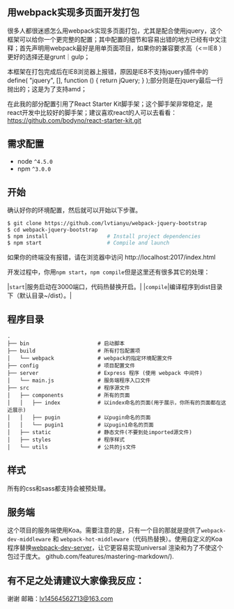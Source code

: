 ## 用webpack实现多页面开发打包

很多人都很迷惑怎么用webpack实现多页面打包，尤其是配合使用jquery，这个框架可以给你一个更完整的配置；其中配置的细节和容易出错的地方已经有中文注释；首先声明用webpack最好是用单页面项目，如果你的兼容要求高（<＝IE8 ）更好的选择还是grunt｜gulp；

本框架在打包完成后在IE8浏览器上报错，原因是IE8不支持jquery插件中的define( "jquery", [], function () { return jQuery; } );部分则是在jquery最后一行抛出的；这是为了支持amd；

在此我的部分配置引用了React Starter Kit脚手架；这个脚手架非常稳定，是react开发中比较好的脚手架；建议喜欢react的人可以去看看：https://github.com/bodyno/react-starter-kit.git

## 需求配置
* node `^4.5.0`
* npm `^3.0.0`

## 开始

确认好你的环境配置，然后就可以开始以下步骤。

```bash
$ git clone https://github.com/lvtianyu/webpack-jquery-bootstrap
$ cd webpack-jquery-bootstrap
$ npm install                   # Install project dependencies
$ npm start                     # Compile and launch
```
如果你的终端没有报错，请在浏览器中访问 http://localhost:2017/index.html

开发过程中，你用`npm start`，`npm compile`但是这里还有很多其它的处理：

|`start`|服务启动在3000端口，代码热替换开启。|
|`compile`|编译程序到dist目录下（默认目录~/dist）。|

## 程序目录

```
.
├── bin                      # 启动脚本
├── build                    # 所有打包配置项
│   └── webpack              # webpack的指定环境配置文件
├── config                   # 项目配置文件
├── server                   # Express 程序 (使用 webpack 中间件)
│   └── main.js              # 服务端程序入口文件
├── src                      # 程序源文件
│   ├── components           # 所有的页面
│   │   ├── index            # 以index命名的页面(用于展示，你所有的页面都在这近展示)
│   │   ├── pugin            # 以pugin命名的页面
│   │   └── pugin1           # 以pugin1命名的页面
│   ├── static               # 静态文件(不要到处imported源文件)
│   ├── styles               # 程序样式
│   └── utils                # 公共的js文件

```
## 样式

所有的css和sass都支持会被预处理。

## 服务端

这个项目的服务端使用Koa。需要注意的是，只有一个目的那就是提供了`webpack-dev-middleware` 和 `webpack-hot-middleware`（代码热替换）。使用自定义的Koa程序替换[webpack-dev-server](https://github.com/webpack/webpack-dev-server)，让它更容易实现universal 渲染和为了不使这个包过于庞大。
github.com/features/mastering-markdown/).

## 有不足之处请建议大家像我反应：

谢谢 邮箱：lv14564562713@163.com